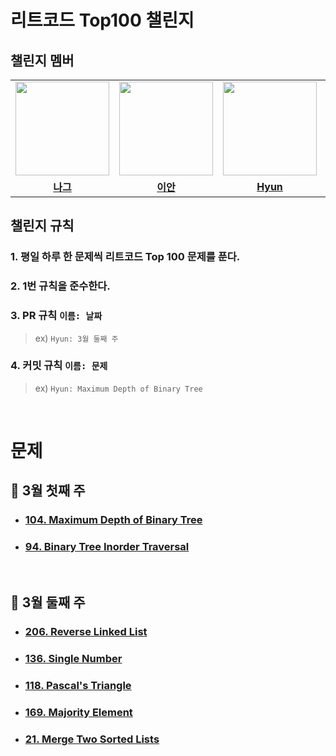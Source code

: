 # 리트코드 Top100 챌린지


## 챌린지 멤버

<table>
 <tr>
    <td align="center"><a href="https://github.com/n-aa-g"><img src="https://avatars.githubusercontent.com/u/115922748?v=4" width="150px;" alt=""></td>
    <td align="center"><a href="https://github.com/othertkfka"><img src="https://avatars.githubusercontent.com/u/57559288?v=4" width="150px;" alt=""></td>
    <td align="center"><a href="https://github.com/ghkdgus29"><img src="https://avatars.githubusercontent.com/u/91525492?v=4" width="150px;" alt=""></td>
    <td align="center"><a href="https://github.com/he2joojo"><img src="https://avatars.githubusercontent.com/u/121915790?v=4" width="150px;" alt=""></td>
    <td align="center"><a href="https://github.com/yeonise"><img src="https://avatars.githubusercontent.com/u/105152276?v=4" width="150px;" alt=""></td>
    <td align="center"><a href="https://github.com/won4885"><img src="https://avatars.githubusercontent.com/u/62871026?v=4" width="150px;" alt=""></td>
  </tr>
  <tr>
    <td align="center"><a href="https://github.com/n-aa-g"><b>나그</b></td>
    <td align="center"><a href="https://github.com/othertkfka"><b>이안</b></td>
    <td align="center"><a href="https://github.com/ghkdgus29"><b>Hyun</b></td>
    <td align="center"><a href="https://github.com/he2joojo"><b>Joy</b></td>
    <td align="center"><a href="https://github.com/yeonise"><b>Fia</b></td>
    <td align="center"><a href="https://github.com/won4885"><b>Sully</b></td>
  </tr>

</table>

## 챌린지 규칙

### 1. 평일 하루 한 문제씩 리트코드 Top 100 문제를 푼다.

### 2. 1번 규칙을 준수한다. 

### 3. PR 규칙 `이름: 날짜` 
> ex) `Hyun: 3월 둘째 주`

### 4. 커밋 규칙  `이름: 문제`
> ex) `Hyun: Maximum Depth of Binary Tree`

<br>

# 문제

## 📆 3월 첫째 주
- ### <a href="https://leetcode.com/problems/maximum-depth-of-binary-tree/">104. Maximum Depth of Binary Tree</a>
- ### <a href="https://leetcode.com/problems/binary-tree-inorder-traversal/"> 94. Binary Tree Inorder Traversal </a>

<br>

## 📆 3월 둘째 주
- ### <a href="https://leetcode.com/problems/reverse-linked-list/">206. Reverse Linked List</a>
- ### <a href="https://leetcode.com/problems/single-number/">136. Single Number</a>
- ### <a href="https://leetcode.com/problems/pascals-triangle/">118. Pascal's Triangle</a>
- ### <a href="https://leetcode.com/problems/majority-element/">169. Majority Element</a>
- ### <a href="https://leetcode.com/problems/merge-two-sorted-lists/">21. Merge Two Sorted Lists</a>
